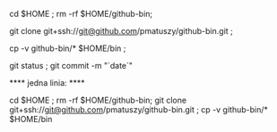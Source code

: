 cd $HOME ; rm -rf $HOME/github-bin;

git clone git+ssh://git@github.com/pmatuszy/github-bin.git ;

cp -v github-bin/* $HOME/bin ;

git status ; git commit -m "\`date\`"


**** jedna linia: ****

cd $HOME ; rm -rf $HOME/github-bin; git clone git+ssh://git@github.com/pmatuszy/github-bin.git ; cp -v github-bin/* $HOME/bin

